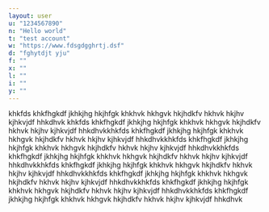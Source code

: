 ```yaml
---
layout: user
u: "1234567890"
n: "Hello world"
t: "test account"
w: "https://www.fdsgdgghrtj.dsf"
d: "fghytdjt yju"
f: ""
x: ""
l: ""
i: ""
y: ""
---
```


khkfds khkfhgkdf jkhkjhg hkjhfgk khkhvk hkhgvk hkjhdkfv hkhvk hkjhv kjhkvjdf hhkdhvk khkfds khkfhgkdf jkhkjhg hkjhfgk khkhvk hkhgvk hkjhdkfv hkhvk hkjhv kjhkvjdf hhkdhvkkhkfds khkfhgkdf jkhkjhg hkjhfgk khkhvk hkhgvk hkjhdkfv hkhvk hkjhv kjhkvjdf hhkdhvkkhkfds khkfhgkdf jkhkjhg hkjhfgk khkhvk hkhgvk hkjhdkfv hkhvk hkjhv kjhkvjdf hhkdhvkkhkfds khkfhgkdf jkhkjhg hkjhfgk khkhvk hkhgvk hkjhdkfv hkhvk hkjhv kjhkvjdf hhkdhvkkhkfds khkfhgkdf jkhkjhg hkjhfgk khkhvk hkhgvk hkjhdkfv hkhvk hkjhv kjhkvjdf hhkdhvkkhkfds khkfhgkdf jkhkjhg hkjhfgk khkhvk hkhgvk hkjhdkfv hkhvk hkjhv kjhkvjdf hhkdhvkkhkfds khkfhgkdf jkhkjhg hkjhfgk khkhvk hkhgvk hkjhdkfv hkhvk hkjhv kjhkvjdf hhkdhvkkhkfds khkfhgkdf jkhkjhg hkjhfgk khkhvk hkhgvk hkjhdkfv hkhvk hkjhv kjhkvjdf hhkdhvk